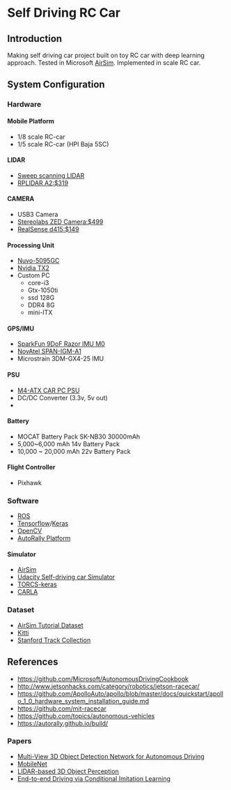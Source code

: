 # Self Driving RC Car
## Introduction
Making self driving car project built on toy RC car with deep learning approach.
Tested in Microsoft [AirSim](https://github.com/Microsoft/AirSim).
Implemented in scale RC car.

## System Configuration
### Hardware
#### Mobile Platform
* 1/8 scale RC-car
* 1/5 scale RC-car (HPI Baja 5SC)
#### LIDAR
* [Sweep scanning LIDAR](http://scanse.io/)
* [RPLIDAR A2:$319](https://www.dfrobot.com/product-1461.html) 
#### CAMERA
* USB3 Camera
* [Stereolabs ZED Camera:$499](https://www.stereolabs.com/)
* [RealSense d415:$149](https://click.intel.com/intelr-realsensetm-depth-camera-d415.html)
#### Processing Unit
* [Nuvo-5095GC](http://www.neousys-tech.com/en/product/application/gpu-computing/nuvo-5095gc-gpu-computer)
* [Nvidia TX2](https://developer.nvidia.com/embedded/buy/jetson-tx2)
* Custom PC  
  * core-i3
  * Gtx-1050ti
  * ssd 128G
  * DDR4 8G
  * mini-ITX
#### GPS/IMU
* [SparkFun 9DoF Razor IMU M0](https://www.sparkfun.com/products/14001)
* [NovAtel SPAN-IGM-A1](https://www.novatel.com/products/span-gnss-inertial-systems/span-combined-systems/span-igm-a1/)
* Microstrain 3DM-GX4-25 IMU
#### PSU
* [M4-ATX CAR PC PSU](http://www.mini-box.com/M4-ATX)
* DC/DC Converter (3.3v, 5v out)
* 
#### Battery
* MOCAT Battery Pack SK-NB30 30000mAh 
* 5,000~6,000 mAh 14v Battery Pack
* 10,000 ~ 20,000 mAh 22v Battery Pack
#### Flight Controller
* Pixhawk 

### Software
- [ROS](http://www.ros.org/)
- [Tensorflow](https://www.tensorflow.org/)/[Keras](https://keras.io/)
- [OpenCV](https://github.com/jaeoh2/installOpenCVUbuntu14.04)
- [AutoRally Platform](https://github.com/AutoRally/autorally)
#### Simulator
- [AirSim](https://seattle.github.com/carla-simulator/carla)
- [Udacity Self-driving car Simulator](https://github.com/udacity/self-driving-car-sim)
- [TORCS-keras](https://github.com/yanpanlau/DDPG-Keras-Torcs)
- [CARLA](https://seattle.github.com/carla-simulator/carla)

### Dataset
- [AirSim Tutorial Dataset](https://aka.ms/AirSimTutorialDataset)
- [Kitti](http://www.cvlibs.net/datasets/kitti/index.php)
- [Stanford Track Collection](http://cs.stanford.edu/people/teichman/stc/)

## References
- https://github.com/Microsoft/AutonomousDrivingCookbook
- http://www.jetsonhacks.com/category/robotics/jetson-racecar/
- https://github.com/ApolloAuto/apollo/blob/master/docs/quickstart/apollo_1_0_hardware_system_installation_guide.md
- https://github.com/mit-racecar
- https://github.com/topics/autonomous-vehicles
- https://autorally.github.io/build/
### Papers
- [Multi-View 3D Object Detection Network for Autonomous Driving](https://arxiv.org/pdf/1611.07759.pdf)
- [MobileNet](https://arxiv.org/pdf/1704.04861.pdf)
- [LIDAR-based 3D Object Perception](https://pdfs.semanticscholar.org/2c45/03c72ba7f53f3385859bd5e6311c58e73905.pdf)
- [End-to-end Driving via Conditional Imitation Learning](https://arxiv.org/pdf/1710.02410.pdf)
